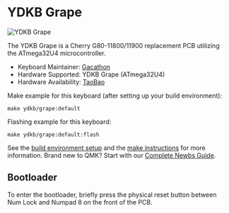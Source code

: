 # YDKB Grape

![YDKB Grape](https://i.imgur.com/TZjgC9y.jpg)

The YDKB Grape is a Cherry G80-11800/11900 replacement PCB utilizing the ATmega32U4 microcontroller.

* Keyboard Maintainer: [Gacathon](https://github.com/Gacathon)
* Hardware Supported: YDKB Grape (ATmega32U4)
* Hardware Availability: [TaoBao](https://item.taobao.com/item.htm?id=642205244150)

Make example for this keyboard (after setting up your build environment):

    make ydkb/grape:default

Flashing example for this keyboard:

    make ydkb/grape:default:flash

See the [build environment setup](https://docs.qmk.fm/#/getting_started_build_tools) and the [make instructions](https://docs.qmk.fm/#/getting_started_make_guide) for more information. Brand new to QMK? Start with our [Complete Newbs Guide](https://docs.qmk.fm/#/newbs).

## Bootloader

To enter the bootloader, briefly press the physical reset button between Num Lock and Numpad 8 on the front of the PCB.
